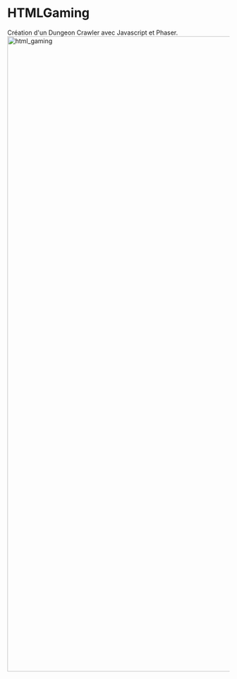 # HTMLGaming
Création d'un Dungeon Crawler avec Javascript et Phaser.
<img width="1440" alt="html_gaming" src="https://github.com/user-attachments/assets/ddfdf3e6-f8b2-4bc7-b9d6-d374cbc9b6b5" />
